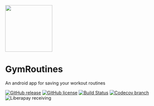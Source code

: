 <img src="https://github.com/noahjutz/GymRoutines/blob/master/app/src/main/ic_launcher-playstore.png" width="150px" />

# GymRoutines
An android app for saving your workout routines

[![GitHub release](https://img.shields.io/github/v/release/noahjutz/GymRoutines?include_prereleases&style=for-the-badge)](https://github.com/noahjutz/GymRoutines/releases)
[![GitHub license](https://img.shields.io/github/license/noahjutz/GymRoutines?style=for-the-badge)](https://github.com/noahjutz/GymRoutines)
[![Build Status](https://img.shields.io/travis/noahjutz/GymRoutines/master?style=for-the-badge)](https://travis-ci.org/noahjutz/GymRoutines)
[![Codecov branch](https://img.shields.io/codecov/c/github/noahjutz/GymRoutines/master?style=for-the-badge)](https://codecov.io/gh/noahjutz/GymRoutines)
![Liberapay receiving](https://img.shields.io/liberapay/receives/noahjutz?style=for-the-badge)

